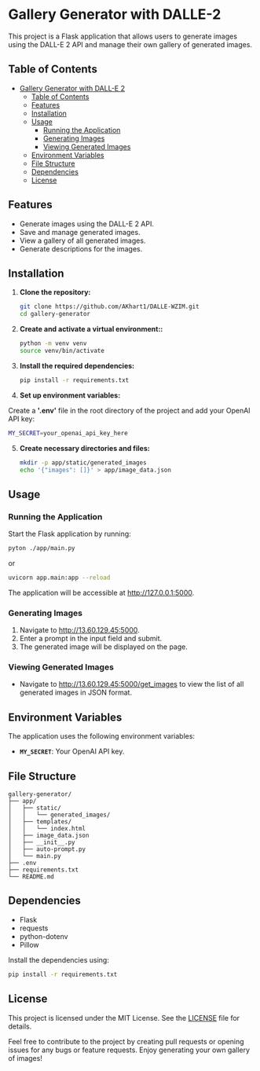 # Gallery Generator with DALLE-2

This project is a Flask application that allows users to generate images using the DALL-E 2 API and manage their own gallery of generated images.

## Table of Contents

- [Gallery Generator with DALL-E 2](#gallery-generator-with-dall-e-2)
  - [Table of Contents](#table-of-contents)
  - [Features](#features)
  - [Installation](#installation)
  - [Usage](#usage)
    - [Running the Application](#running-the-application)
    - [Generating Images](#generating-images)
    - [Viewing Generated Images](#viewing-generated-images)
  - [Environment Variables](#environment-variables)
  - [File Structure](#file-structure)
  - [Dependencies](#dependencies)
  - [License](#license)
 
## Features

- Generate images using the DALL-E 2 API.
- Save and manage generated images.
- View a gallery of all generated images.
- Generate descriptions for the images.

## Installation

1. **Clone the repository:**

   ```bash
   git clone https://github.com/AKhart1/DALLE-WZIM.git
   cd gallery-generator

2. **Create and activate a virtual environment::**

   ```bash
   python -m venv venv
   source venv/bin/activate
   ```
3. **Install the required dependencies:**

   ```bash
   pip install -r requirements.txt
   ```

4. **Set up environment variables:**

Create a **'.env'** file in the root directory of the project and add your OpenAI API key:

   ```bash
   MY_SECRET=your_openai_api_key_here
   ```

5. **Create necessary directories and files:**


   ```bash
   mkdir -p app/static/generated_images
   echo '{"images": []}' > app/image_data.json
   ```

## Usage

### Running the Application

Start the Flask application by running:

   ```bash
   pyton ./app/main.py
   ```
or

   ```bash
   uvicorn app.main:app --reload
   ```

The application will be accessible at http://127.0.0.1:5000.

### Generating Images

1. Navigate to http://13.60.129.45:5000.
2. Enter a prompt in the input field and submit.
3. The generated image will be displayed on the page.

### Viewing Generated Images

- Navigate to http://13.60.129.45:5000/get_images to view the list of all generated images in JSON format.

## Environment Variables

The application uses the following environment variables:
    
- **`MY_SECRET`**: Your OpenAI API key.

## File Structure

```
gallery-generator/
├── app/
│   ├── static/
│   │   └── generated_images/
│   ├── templates/
│   │   └── index.html
│   ├── image_data.json
│   ├── __init__.py
│   ├── auto-prompt.py
│   └── main.py
├── .env
├── requirements.txt
└── README.md
```

## Dependencies

- Flask
- requests
- python-dotenv
- Pillow

Install the dependencies using:

```bash
pip install -r requirements.txt
```

## License

This project is licensed under the MIT License. See the [LICENSE](LICENSE) file for details.



Feel free to contribute to the project by creating pull requests or opening issues for any bugs or feature requests. Enjoy generating your own gallery of images!
